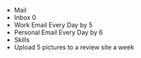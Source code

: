 * Mail
 * Inbox 0
  * Work Email Every Day by 5
  * Personal Email Every Day by 6
* Skills
 * Upload 5 pictures to a review site a week
